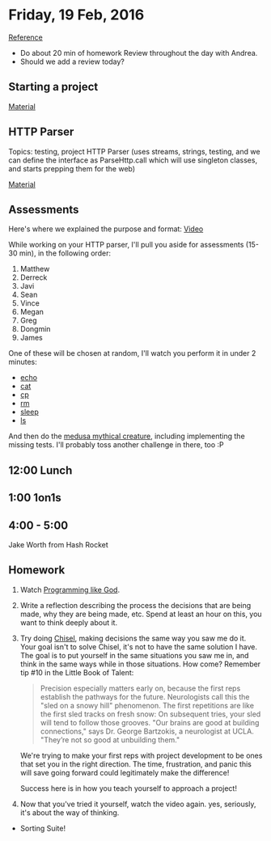 Friday, 19 Feb, 2016
====================

[Reference](https://github.com/CodePlatoon/curriculum#week-3)


* Do about 20 min of homework Review throughout the day with Andrea.
* Should we add a review today?

Starting a project
------------------

[Material](https://gist.github.com/JoshCheek/37e4cf3bea6541023bab)


HTTP Parser
-----------

Topics: testing, project HTTP Parser (uses streams, strings, testing,
and we can define the interface as ParseHttp.call which will use singleton classes,
and starts prepping them for the web)

[Material](link-to-come)


Assessments
-----------

Here's where we explained the purpose and format:
[Video](https://vimeo.com/155432833)

While working on your HTTP parser,
I'll pull you aside for assessments (15-30 min),
in the following order:

1. Matthew
1. Derreck
1. Javi
1. Sean
1. Vince
1. Megan
1. Greg
1. Dongmin
1. James

One of these will be chosen at random,
I'll watch you perform it in under 2 minutes:

* [echo](https://github.com/turingschool/waypoints/blob/master/waypoints/echo.md)
* [cat](https://github.com/turingschool/waypoints/blob/master/waypoints/cat.md)
* [cp](https://github.com/turingschool/waypoints/blob/master/waypoints/cp.md)
* [rm](https://github.com/turingschool/waypoints/blob/master/waypoints/rm.md)
* [sleep](https://github.com/turingschool/waypoints/blob/master/waypoints/sleep.md)
* [ls](https://github.com/turingschool/waypoints/blob/master/waypoints/ls.md)

And then do the
[medusa mythical creature](https://github.com/turingschool/ruby-exercises/blob/5f1e8b8afad8a05ff9c7b5a55801578b85ae42e0/mythical-creatures/medusa_test.rb),
including implementing the missing tests.
I'll probably toss another challenge in there, too :P


12:00 Lunch
-----------


1:00 1on1s
----------



4:00 - 5:00
-----------

Jake Worth from Hash Rocket


Homework
--------

1. Watch [Programming like God](https://vimeo.com/131588133).
1. Write a reflection describing the process
   the decisions that are being made, why they are being made, etc.
   Spend at least an hour on this, you want to think deeply about it.
1. Try doing [Chisel](http://tutorials.jumpstartlab.com/projects/chisel.html),
   making decisions the same way you saw me do it. Your goal isn't
   to solve Chisel, it's not to have the same solution I have.
   The goal is to put yourself in the same situations you saw me in,
   and think in the same ways while in those situations.
   How come? Remember tip #10 in the Little Book of Talent:

   > Precision especially matters early on, because the first
   > reps establish the pathways for the future. Neurologists
   > call this the "sled on a snowy hill" phenomenon. The
   > first repetitions are like the first sled tracks on fresh
   > snow: On subsequent tries, your sled will tend to follow
   > those grooves. "Our brains are good at building
   > connections," says Dr. George Bartzokis, a neurologist at
   > UCLA. "They’re not so good at unbuilding them."

   We're trying to make your first reps with project development
   to be ones that set you in the right direction. The time,
   frustration, and panic this will save going forward could
   legitimately make the difference!

   Success here is in how you teach yourself to approach a project!
1. Now that you've tried it yourself, watch the video again.
   yes, seriously, it's about the way of thinking.

* Sorting Suite!
